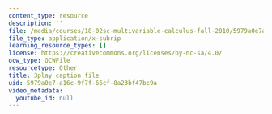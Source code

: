 ```yaml
---
content_type: resource
description: ''
file: /media/courses/18-02sc-multivariable-calculus-fall-2010/5979a0e7a16c9f7f66cf8a23bf47bc9a_CCoTAyZ14XM.srt
file_type: application/x-subrip
learning_resource_types: []
license: https://creativecommons.org/licenses/by-nc-sa/4.0/
ocw_type: OCWFile
resourcetype: Other
title: 3play caption file
uid: 5979a0e7-a16c-9f7f-66cf-8a23bf47bc9a
video_metadata:
  youtube_id: null
---
```

